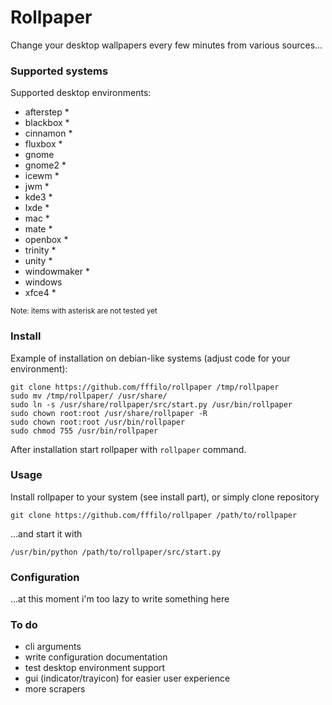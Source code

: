 Rollpaper
=========

Change your desktop wallpapers every few minutes from various sources...

### Supported systems

Supported desktop environments:

- afterstep *
- blackbox *
- cinnamon *
- fluxbox *
- gnome
- gnome2 *
- icewm *
- jwm *
- kde3 *
- lxde *
- mac *
- mate *
- openbox *
- trinity *
- unity *
- windowmaker *
- windows
- xfce4 *

<sup><sub></sub>Note: items with asterisk are not tested yet<sub></sup>

### Install

Example of installation on debian-like systems (adjust code for your environment):

	git clone https://github.com/fffilo/rollpaper /tmp/rollpaper
	sudo mv /tmp/rollpaper/ /usr/share/
	sudo ln -s /usr/share/rollpaper/src/start.py /usr/bin/rollpaper
	sudo chown root:root /usr/share/rollpaper -R
	sudo chown root:root /usr/bin/rollpaper
	sudo chmod 755 /usr/bin/rollpaper

After installation start rollpaper with `rollpaper` command.

### Usage

Install rollpaper to your system (see install part), or simply clone repository

	git clone https://github.com/fffilo/rollpaper /path/to/rollpaper

...and start it with

	/usr/bin/python /path/to/rollpaper/src/start.py

### Configuration

...at this moment i'm too lazy to write something here

### To do

- cli arguments
- write configuration documentation
- test desktop environment support
- gui (indicator/trayicon) for easier user experience
- more scrapers
